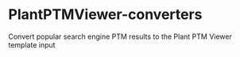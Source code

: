 # PlantPTMViewer-converters
Convert popular search engine PTM results to the Plant PTM Viewer template input
